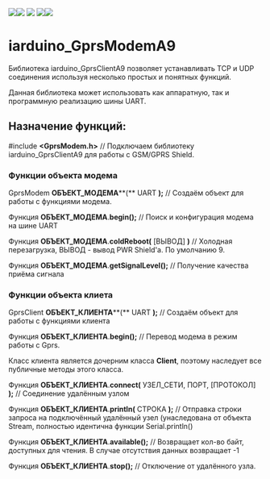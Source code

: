 [![](https://iarduino.ru/img/logo.svg)](https://iarduino.ru)[![](https://wiki.iarduino.ru/img/git-shop.svg?3)](https://iarduino.ru) [![](https://wiki.iarduino.ru/img/git-wiki.svg?2)](https://wiki.iarduino.ru) [![](https://wiki.iarduino.ru/img/git-lesson.svg?2)](https://lesson.iarduino.ru)[![](https://wiki.iarduino.ru/img/git-forum.svg?2)](http://forum.trema.ru)

# iarduino\_GprsModemA9

Библиотека iarduino\_GprsClientA9 позволяет устанавливать TCP и UDP соединения используя несколько простых и понятных функций.

Данная библиотека может использовать как аппаратную, так и программную реализацию шины UART.

## Назначение функций:

\#include **\<GprsModem.h\>** // Подключаем библиотеку iarduino\_GprsClientA9 для работы с GSM/GPRS Shield.

### Функции объекта модема

GprsModem **ОБЪЕКТ\_МОДЕМА****(** UART **);** // Создаём объект для работы с функциями модема.

Функция **ОБЪЕКТ\_МОДЕМА**.**begin();** // Поиск и конфигурация модема на шине UART

Функция **ОБЪЕКТ\_МОДЕМА**.**coldReboot(** \[ВЫВОД\] **)**  // Холодная перезагрузка, ВЫВОД - вывод PWR Shield'а. По умолчанию 9.

Функция **ОБЪЕКТ\_МОДЕМА**.**getSignalLevel();** // Получение качества приёма сигнала

### Функции объекта клиета


GprsClient **ОБЪЕКТ\_КЛИЕНТА****(** UART **);** // Создаём объект для работы с функциями клиента

Функция **ОБЪЕКТ\_КЛИЕНТА**.**begin();** // Перевод модема в режим работы с Gprs.

Класс клиента является дочерним класса **Client**, поэтому наследует все публичные методы этого класса.

Функция **ОБЪЕКТ\_КЛИЕНТА**.**connect(** УЗЕЛ\_СЕТИ, ПОРТ, \[ПРОТОКОЛ\] **);** // Соединение удалённым узлом

Функция **ОБЪЕКТ\_КЛИЕНТА**.**println(** СТРОКА **);** // Отправка строки запроса на подключённый удалённый узел (унаследована от объекта Stream, полностью идентична функции Serial.println()

Функция **ОБЪЕКТ\_КЛИЕНТА**.**available();** // Возвращает кол-во байт, доступных для чтения. В случае отсутствия данных возвращает -1

Функция **ОБЪЕКТ\_КЛИЕНТА**.**stop();** // Отключение от удалённого узла.
